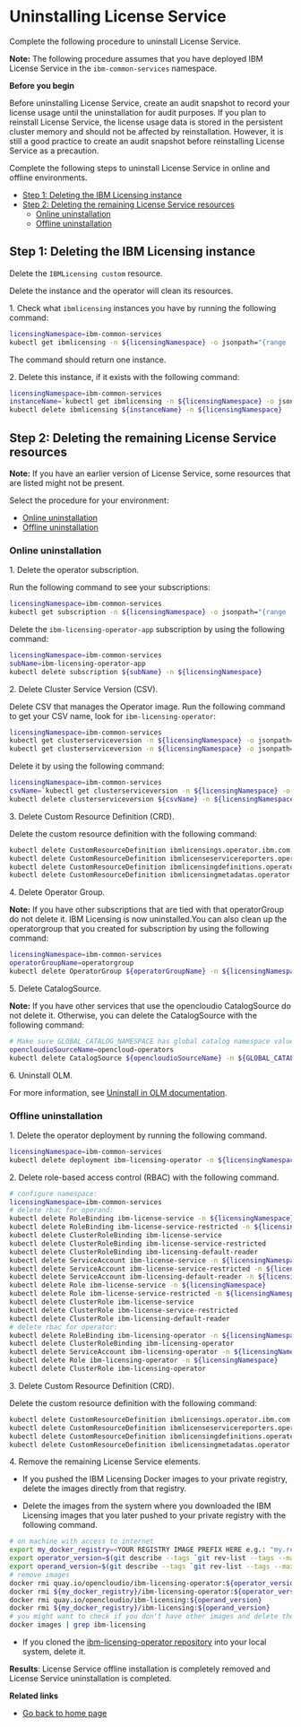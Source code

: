 # Uninstalling License Service

Complete the following procedure to uninstall License Service.

**Note:** The following procedure assumes that you have deployed IBM License Service in the `ibm-common-services` namespace.

<b>Before you begin</b>

Before uninstalling License Service, create an audit snapshot to record your license usage until the uninstallation for audit purposes.
If you plan to reinstall License Service, the license usage data is stored in the persistent cluster memory and should not be affected by reinstallation. However, it is still a good practice to create an audit snapshot before reinstalling License Service as a precaution.

Complete the following steps to uninstall License Service in online and offline environments.

- [Step 1: Deleting the IBM Licensing instance](#step-1-deleting-the-ibm-licensing-instance)
- [Step 2: Deleting the remaining License Service resources](#step-2-deleting-the-remaining-license-service-resources)
  - [Online uninstallation](#online-uninstallation)
  - [Offline uninstallation](#offline-uninstallation)

## Step 1: Deleting the IBM Licensing instance

Delete the `IBMLicensing custom` resource.

Delete the instance and the operator will clean its resources.

1\. Check what `ibmlicensing` instances you have by running the following command:

```bash
licensingNamespace=ibm-common-services
kubectl get ibmlicensing -n ${licensingNamespace} -o jsonpath="{range .items[*]}{.metadata.name}{'\n'}"
```

The command should return one instance.

2\. Delete this instance, if it exists with the following command:

```bash
licensingNamespace=ibm-common-services
instanceName=`kubectl get ibmlicensing -n ${licensingNamespace} -o jsonpath="{range .items[*]}{.metadata.name}{'\n'}"`
kubectl delete ibmlicensing ${instanceName} -n ${licensingNamespace}
```

## Step 2: Deleting the remaining License Service resources

**Note:** If you have an earlier version of License Service, some resources that are listed might not be present.

Select the procedure for your environment:

- [Online uninstallation](#online-uninstallation)
- [Offline uninstallation](#offline-uninstallation)

### Online uninstallation

1\. Delete the operator subscription.

Run the following command to see your subscriptions:

```bash
licensingNamespace=ibm-common-services
kubectl get subscription -n ${licensingNamespace} -o jsonpath="{range .items[*]}{.metadata.name}{'\n'}"
```

Delete the `ibm-licensing-operator-app` subscription by using the following command:

```bash
licensingNamespace=ibm-common-services
subName=ibm-licensing-operator-app
kubectl delete subscription ${subName} -n ${licensingNamespace}
```

2\. Delete Cluster Service Version (CSV).

Delete CSV that manages the Operator image.
Run the following command to get your CSV name, look for `ibm-licensing-operator`:

```bash
licensingNamespace=ibm-common-services
kubectl get clusterserviceversion -n ${licensingNamespace} -o jsonpath="{range .items[*]}{.metadata.name}{'\n'}"
kubectl get clusterserviceversion -n ${licensingNamespace} -o jsonpath="{range .items[*]}{.metadata.name}{'\n'}" | grep ibm-licensing-operator
```

Delete it by using the following command:

```bash
licensingNamespace=ibm-common-services
csvName=`kubectl get clusterserviceversion -n ${licensingNamespace} -o jsonpath="{range .items[*]}{.metadata.name}{'\n'}" | grep ibm-licensing-operator`
kubectl delete clusterserviceversion ${csvName} -n ${licensingNamespace}
```

3\. Delete Custom Resource Definition (CRD).

Delete the custom resource definition with the following command:

```bash
kubectl delete CustomResourceDefinition ibmlicensings.operator.ibm.com
kubectl delete CustomResourceDefinition ibmlicenseservicereporters.operator.ibm.com
kubectl delete CustomResourceDefinition ibmlicensingdefinitions.operator.ibm.com
kubectl delete CustomResourceDefinition ibmlicensingmetadatas.operator.ibm.com
```

4\. Delete Operator Group.

**Note:** If you have other subscriptions that are tied with that operatorGroup do not delete it.
IBM Licensing is now uninstalled.You can also clean up the operatorgroup that you created for subscription by using the following command:

```bash
licensingNamespace=ibm-common-services
operatorGroupName=operatorgroup
kubectl delete OperatorGroup ${operatorGroupName} -n ${licensingNamespace}
```

5\. Delete CatalogSource.

**Note:** If you have other services that use the opencloudio CatalogSource do not delete it.
Otherwise, you can delete the CatalogSource with the following command:

```bash
# Make sure GLOBAL_CATALOG_NAMESPACE has global catalog namespace value.
opencloudioSourceName=opencloud-operators
kubectl delete CatalogSource ${opencloudioSourceName} -n ${GLOBAL_CATALOG_NAMESPACE}
```

6\. Uninstall OLM.

For more information, see [Uninstall in OLM documentation](https://github.com/operator-framework/operator-lifecycle-manager/blob/master/doc/install/install.md#uninstall).

### Offline uninstallation

1\. Delete the operator deployment by running the following command.

```bash
licensingNamespace=ibm-common-services
kubectl delete deployment ibm-licensing-operator -n ${licensingNamespace}
```

2\. Delete role-based access control (RBAC) with the following command.

```bash
# configure namespace:
licensingNamespace=ibm-common-services
# delete rbac for operand:
kubectl delete RoleBinding ibm-license-service -n ${licensingNamespace}
kubectl delete RoleBinding ibm-license-service-restricted -n ${licensingNamespace}
kubectl delete ClusterRoleBinding ibm-license-service
kubectl delete ClusterRoleBinding ibm-license-service-restricted
kubectl delete ClusterRoleBinding ibm-licensing-default-reader
kubectl delete ServiceAccount ibm-license-service -n ${licensingNamespace}
kubectl delete ServiceAccount ibm-license-service-restricted -n ${licensingNamespace}
kubectl delete ServiceAccount ibm-licensing-default-reader -n ${licensingNamespace}
kubectl delete Role ibm-license-service -n ${licensingNamespace}
kubectl delete Role ibm-license-service-restricted -n ${licensingNamespace}
kubectl delete ClusterRole ibm-license-service
kubectl delete ClusterRole ibm-license-service-restricted
kubectl delete ClusterRole ibm-licensing-default-reader
# delete rbac for operator:
kubectl delete RoleBinding ibm-licensing-operator -n ${licensingNamespace}
kubectl delete ClusterRoleBinding ibm-licensing-operator
kubectl delete ServiceAccount ibm-licensing-operator -n ${licensingNamespace}
kubectl delete Role ibm-licensing-operator -n ${licensingNamespace}
kubectl delete ClusterRole ibm-licensing-operator
```

3\. Delete Custom Resource Definition (CRD).

Delete the custom resource definition with the following command:

```bash
kubectl delete CustomResourceDefinition ibmlicensings.operator.ibm.com
kubectl delete CustomResourceDefinition ibmlicenseservicereporters.operator.ibm.com
kubectl delete CustomResourceDefinition ibmlicensingdefinitions.operator.ibm.com
kubectl delete CustomResourceDefinition ibmlicensingmetadatas.operator.ibm.com
```

4\. Remove the remaining License Service elements.

- If you pushed the IBM Licensing Docker images to your private registry, delete the images directly from that registry.

- Delete the images from the system where you downloaded the IBM Licensing images that you later pushed to your private registry with the following command.

```bash
# on machine with access to internet
export my_docker_registry=<YOUR REGISTRY IMAGE PREFIX HERE e.g.: "my.registry:5000" or "quay.io/opencloudio">
export operator_version=$(git describe --tags `git rev-list --tags --max-count=1` | tr -d v)
export operand_version=$(git describe --tags `git rev-list --tags --max-count=1` | tr -d v)
# remove images
docker rmi quay.io/opencloudio/ibm-licensing-operator:${operator_version}
docker rmi ${my_docker_registry}/ibm-licensing-operator:${operator_version}
docker rmi quay.io/opencloudio/ibm-licensing:${operand_version}
docker rmi ${my_docker_registry}/ibm-licensing:${operand_version}
# you might want to check if you don't have other images and delete them as well:
docker images | grep ibm-licensing
```

- If you cloned the [ibm-licensing-operator repository](https://github.com/IBM/ibm-licensing-operator) into your local system, delete it.

**Results**: License Service offline installation is completely removed and License Service uninstallation is completed.

<b>Related links</b>

- [Go back to home page](../License_Service_main.md#documentation)
